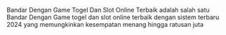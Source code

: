 Bandar Dengan Game Togel Dan Slot Online Terbaik
adalah salah satu Bandar Dengan Game togel dan slot online terbaik dengan sistem terbaru 2024 yang memungkinkan kesempatan menang hingga ratusan juta
